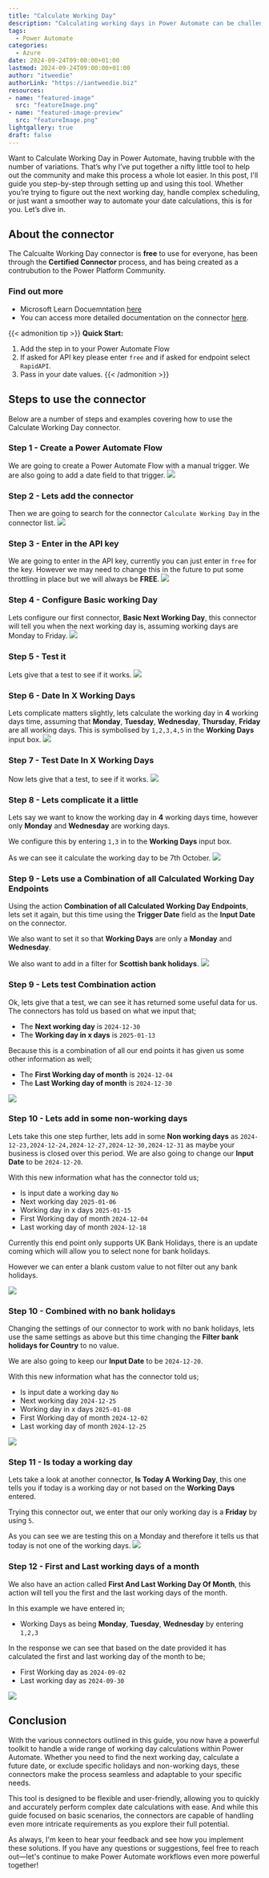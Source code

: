 ```yaml
---
title: "Calculate Working Day"
description: "Calculating working days in Power Automate can be challenging due to the various factors like weekends, holidays, and custom schedules. To help simplify this process, I’ve developed a tool designed to handle multiple working day scenarios with ease. This post walks you through the setup and usage of the tool, complete with step-by-step instructions."
tags:
  - Power Automate
categories:
  - Azure
date: 2024-09-24T09:00:00+01:00
lastmod: 2024-09-24T09:00:00+01:00
author: "itweedie"
authorLink: "https://iantweedie.biz"
resources:
- name: "featured-image"
  src: "featureImage.png"
- name: "featured-image-preview"
  src: "featureImage.png"
lightgallery: true
draft: false
---
```

Want to Calculate Working Day in Power Automate, having trubble with the number of variations. That’s why I’ve put together a nifty little tool to help out the community and make this process a whole lot easier. In this post, I'll guide you step-by-step through setting up and using this tool. Whether you’re trying to figure out the next working day, handle complex scheduling, or just want a smoother way to automate your date calculations, this is for you. Let’s dive in. 

## About the connector 
The Calcualte Working Day connector is **free** to use for everyone, has been through the **Certified Connector** process, and has being created as a contrubution to the Power Platform Community. 

### Find out more
- Microsoft Learn Docuemntation [here](https://learn.microsoft.com/en-us/connectors/calculateworkingday/)
- You can access more detailed documentation on the connector [here](https://mightora.io/power-automate-connectors/calculate-working-day/). 

{{< admonition tip >}}
**Quick Start:** 
1. Add the step in to your Power Automate Flow
2. If asked for API key please enter `free` and if asked for endpoint select `RapidAPI`.
3. Pass in your date values.
{{< /admonition >}}

## Steps to use the connector
Below are a number of steps and examples covering how to use the Calculate Working Day connector. 

### Step 1 - Create a Power Automate Flow
We are going to create a Power Automate Flow with a manual trigger. We are also going to add a date field to that trigger. 
![](Step%201%20-%20Create%20a%20Power%20Automate%20Flow.gif)

### Step 2 - Lets add the connector
Then we are going to search for the connector `Calculate Working Day` in the connector list. 
![](Step%202%20-%20Lets%20add%20the%20connector.gif)

### Step 3 - Enter in the API key
We are going to enter in the API key, currently you can just enter in `free` for the key. However we may need to change this in the future to put some throttling in place but we will always be **FREE**. 
![](Step%203%20-%20Enter%20in%20the%20API%20key.gif)

### Step 4 - Configure Basic working Day
Lets configure our first connector, **Basic Next Working Day**, this connector will tell you when the next working day is, assuming working days are Monday to Friday. 
![](Step%204%20-%20Configure%20Basic%20working%20Day.gif)

### Step 5 - Test it
Lets give that a test to see if it works.
![](Step%205%20-%20Test%20it.gif)

### Step 6 - Date In X Working Days
Lets complicate matters slightly, lets calculate the working day in **4** working days time, assuming that **Monday**, **Tuesday**, **Wednesday**, **Thursday**, **Friday** are all working days. This is symbolised by `1,2,3,4,5` in the **Working Days** input box. 
![](Step%206%20-%20Date%20In%20X%20Working%20Days.gif)

### Step 7 - Test Date In X Working Days
Now lets give that a test, to see if it works. 
![](Step%207%20-%20Lets%20test%20Date%20In%20X%20Working%20Days.gif)

### Step 8 - Lets complicate it a little
Lets say we want to know the working day in **4** working days time, however only **Monday** and **Wednesday** are working days. 

We configure this by entering `1,3` in to the **Working Days** input box.

As we can see it calculate the working day to be 7th October. 
![](Step%208%20-%20Lets%20complicate%20it%20a%20little.gif)

### Step 9 - Lets use a Combination of all Calculated Working Day Endpoints
Using the action **Combination of all Calculated Working Day Endpoints**, lets set it again, but this time using the **Trigger Date** field as the **Input Date** on the connector. 

We also want to set it so that **Working Days** are only a **Monday** and **Wednesday**.

We also want to add in a filter for **Scottish bank holidays**. 
![](Step%209%20-%20Combination%20of%20all.gif)


### Step 9 - Lets test Combination action
Ok, lets give that a test, we can see it has returned some useful data for us. The connectors has told us based on what we input that;
- The **Next working day** is `2024-12-30`
- The **Working day in x days** is `2025-01-13`

Because this is a combination of all our end points it has given us some other information as well;
- The **First Working day of month** is `2024-12-04`
- The **Last Working day of month** is `2024-12-30`

![](Step%209%20-%20Lets%20test%20Combination%20action.gif)

### Step 10 - Lets add in some non-working days
Lets take this one step further, lets add in some **Non working days** as `2024-12-23,2024-12-24,2024-12-27,2024-12-30,2024-12-31` as maybe your business is closed over this period. We are also going to change our **Input Date** to be `2024-12-20`.

With this new information what has the connector told us;
- Is input date a working day `No`
- Next working day `2025-01-06`
- Working day in x days `2025-01-15`
- First Working day of month `2024-12-04`
- Last working day of month `2024-12-18`

Currently this end point only supports UK Bank Holidays, there is an update coming which will allow you to select none for bank holidays. 

However we can enter a blank custom value to not filter out any bank holidays.

![](Step%209%20-%20add%20non-working%20days.gif)

### Step 10 - Combined with no bank holidays
Changing the settings of our connector to work with no bank holidays, lets use the same settings as above but this time changing the **Filter bank holidays for Country** to no value. 

We are also going to keep our **Input Date** to be `2024-12-20`.

With this new information what has the connector told us;
- Is input date a working day `No`
- Next working day `2024-12-25`
- Working day in x days `2025-01-08`
- First Working day of month `2024-12-02`
- Last working day of month `2024-12-25`

![](msedge_JUEtbZwLOg.gif)

### Step 11 - Is today a working day
Lets take a look at another connector, **Is Today A Working Day**, this one tells you if today is a working day or not based on the **Working Days** entered. 

Trying this connector out, we enter that our only working day is a **Friday** by using `5`. 

As you can see we are testing this on a Monday and therefore it tells us that today is not one of the working days. 
![](Step%2011%20-%20Is%20today%20a%20working%20day.gif)

### Step 12 - First and Last working days of a month
We also have an action called **First And Last Working Day Of Month**, this action will tell you the first and the last working days of the month. 

In this example we have entered in;
- Working Days as being **Monday**, **Tuesday**, **Wednesday** by entering `1,2,3`

In the response we can see that based on the date provided it has calculated the first and last working day of the month to be;
- First Working day as `2024-09-02`
- Last working day as `2024-09-30`

![](Step%2012%20-%20First%20and%20Last%20working%20days%20of%20a%20month.gif)

## Conclusion

With the various connectors outlined in this guide, you now have a powerful toolkit to handle a wide range of working day calculations within Power Automate. Whether you need to find the next working day, calculate a future date, or exclude specific holidays and non-working days, these connectors make the process seamless and adaptable to your specific needs.

This tool is designed to be flexible and user-friendly, allowing you to quickly and accurately perform complex date calculations with ease. And while this guide focused on basic scenarios, the connectors are capable of handling even more intricate requirements as you explore their full potential.

As always, I'm keen to hear your feedback and see how you implement these solutions. If you have any questions or suggestions, feel free to reach out—let's continue to make Power Automate workflows even more powerful together!